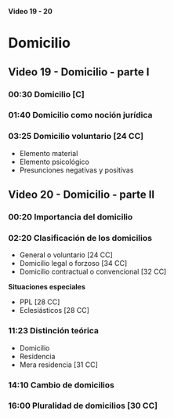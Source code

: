 **Video 19 - 20**

# Domicilio

## Video 19 - Domicilio - parte I

### 00:30 Domicilio [C]

### 01:40 Domicilio como noción jurídica
### 03:25 Domicilio voluntario [24 CC]

- Elemento material
- Elemento psicológico
- Presunciones negativas y positivas
		

## Video 20 - Domicilio - parte II

### 00:20 Importancia del domicilio
### 02:20 Clasificación de los domicilios
	
- General o voluntario [24 CC]
- Domicilio legal o forzoso [34 CC]
- Domicilio contractual o convencional [32 CC]

**Situaciones especiales**

- PPL [28 CC]
- Eclesiásticos [28 CC]

### 11:23 Distinción teórica

- Domicilio
- Residencia
- Mera residencia [31 CC]

### 14:10 Cambio de domicilios

### 16:00 Pluralidad de domicilios [30 CC]
	

